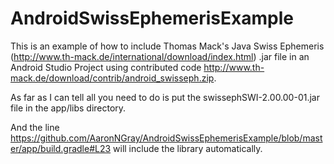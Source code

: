 # AndroidSwissEphemerisExample

This is an example of how to include Thomas Mack's Java Swiss Ephemeris (http://www.th-mack.de/international/download/index.html) .jar file in an Android Studio Project using contributed code http://www.th-mack.de/download/contrib/android_swisseph.zip.

As far as I can tell all you need to do is put the swissephSWI-2.00.00-01.jar file in the app/libs directory.

And the line https://github.com/AaronNGray/AndroidSwissEphemerisExample/blob/master/app/build.gradle#L23 will include the library automatically.
